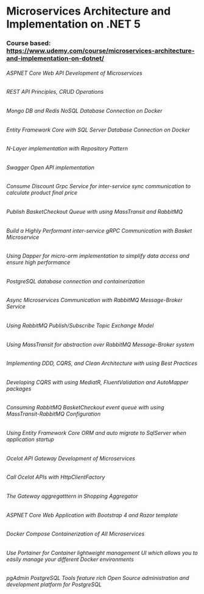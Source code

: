 # Microservices Architecture and Implementation on .NET 5

### Course based: https://www.udemy.com/course/microservices-architecture-and-implementation-on-dotnet/

###### ASPNET Core Web API Development of Microservices
###### REST API Principles, CRUD Operations
###### Mongo DB and Redis NoSQL Database Connection on Docker
###### Entity Framework Core with SQL Server Database Connection on Docker
###### N-Layer implementation with Repository Pattern
###### Swagger Open API implementation
###### Consume Discount Grpc Service for inter-service sync communication to calculate product final price
###### Publish BasketCheckout Queue with using MassTransit and RabbitMQ
###### Build a Highly Performant inter-service gRPC Communication with Basket Microservice
###### Using Dapper for micro-orm implementation to simplify data access and ensure high performance
###### PostgreSQL database connection and containerization
###### Async Microservices Communication with RabbitMQ Message-Broker Service
###### Using RabbitMQ Publish/Subscribe Topic Exchange Model
###### Using MassTransit for abstraction over RabbitMQ Message-Broker system
###### Implementing DDD, CQRS, and Clean Architecture with using Best Practices
###### Developing CQRS with using MediatR, FluentValidation and AutoMapper packages
###### Consuming RabbitMQ BasketCheckout event queue with using MassTransit-RabbitMQ Configuration
###### Using Entity Framework Core ORM and auto migrate to SqlServer when application startup
###### Ocelot API Gateway Development of Microservices
###### Call Ocelot APIs with HttpClientFactory
###### The Gateway aggregatttern in Shopping Aggregator
###### ASPNET Core Web Application with Bootstrap 4 and Razor template
###### Docker Compose Containerization of All Microservices
###### Use Portainer for Container lightweight management UI which allows you to easily manage your different Docker environments
###### pgAdmin PostgreSQL Tools feature rich Open Source administration and development platform for PostgreSQL

